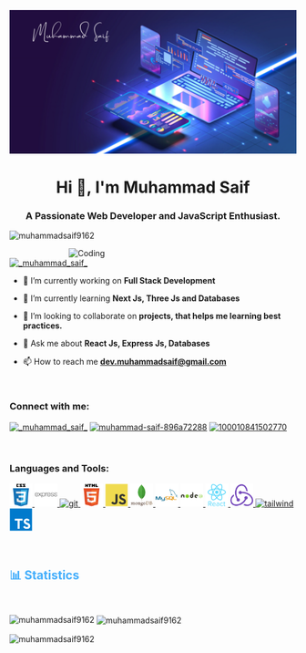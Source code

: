 ![logo](https://github.com/muhammadsaif9162/muhammadsaif9162/blob/main/Muhammad%20Saif%20(1).png)
<h1 align="center">Hi 👋, I'm Muhammad Saif</h1>
<h3 align="center">A Passionate Web Developer and JavaScript Enthusiast.</h3>

<p align="left"> <img src="https://komarev.com/ghpvc/?username=muhammadsaif9162&label=Profile%20views&color=0e75b6&style=flat" alt="muhammadsaif9162" /> </p>

<img align="right" alt="Coding" width="400" src="https://camo.githubusercontent.com/c1dcb74cc1c1835b1d716f5051499a2814c683c806b15f04b0eba492863703e9/68747470733a2f2f63646e2e6472696262626c652e636f6d2f75736572732f3733303730332f73637265656e73686f74732f363538313234332f6176656e746f2e676966">

<p align="left"> <a href="https://twitter.com/_muhammad_saif_" target="blank"><img src="https://img.shields.io/twitter/follow/_muhammad_saif_?logo=twitter&style=for-the-badge" alt="_muhammad_saif_" /></a> </p>

- 🔭 I’m currently working on **Full Stack Development**

- 🌱 I’m currently learning **Next Js, Three Js and Databases**

- 👯 I’m looking to collaborate on **projects, that helps me learning best practices.**

- 💬 Ask me about **React Js, Express Js, Databases**

- 📫 How to reach me **dev.muhammadsaif@gmail.com**
<br/>
<h3 align="left">Connect with me:</h3>
<p align="left">
<a href="https://twitter.com/_muhammad_saif_" target="blank"><img align="center" src="https://raw.githubusercontent.com/rahuldkjain/github-profile-readme-generator/master/src/images/icons/Social/twitter.svg" alt="_muhammad_saif_" height="30" width="40" /></a>
<a href="https://linkedin.com/in/muhammad-saif-896a72288" target="blank"><img align="center" src="https://raw.githubusercontent.com/rahuldkjain/github-profile-readme-generator/master/src/images/icons/Social/linked-in-alt.svg" alt="muhammad-saif-896a72288" height="30" width="40" /></a>
<a href="https://fb.com/100010841502770" target="blank"><img align="center" src="https://raw.githubusercontent.com/rahuldkjain/github-profile-readme-generator/master/src/images/icons/Social/facebook.svg" alt="100010841502770" height="30" width="40" /></a>
</p>
<br/>
<h3 align="left">Languages and Tools:</h3>
<p align="left"> <a href="https://www.w3schools.com/css/" target="_blank" rel="noreferrer"> <img src="https://raw.githubusercontent.com/devicons/devicon/master/icons/css3/css3-original-wordmark.svg" alt="css3" width="40" height="40"/> </a> <a href="https://expressjs.com" target="_blank" rel="noreferrer"> <img src="https://raw.githubusercontent.com/devicons/devicon/master/icons/express/express-original-wordmark.svg" alt="express" width="40" height="40"/> </a> <a href="https://git-scm.com/" target="_blank" rel="noreferrer"> <img src="https://www.vectorlogo.zone/logos/git-scm/git-scm-icon.svg" alt="git" width="40" height="40"/> </a> <a href="https://www.w3.org/html/" target="_blank" rel="noreferrer"> <img src="https://raw.githubusercontent.com/devicons/devicon/master/icons/html5/html5-original-wordmark.svg" alt="html5" width="40" height="40"/> </a> <a href="https://developer.mozilla.org/en-US/docs/Web/JavaScript" target="_blank" rel="noreferrer"> <img src="https://raw.githubusercontent.com/devicons/devicon/master/icons/javascript/javascript-original.svg" alt="javascript" width="40" height="40"/> </a> <a href="https://www.mongodb.com/" target="_blank" rel="noreferrer"> <img src="https://raw.githubusercontent.com/devicons/devicon/master/icons/mongodb/mongodb-original-wordmark.svg" alt="mongodb" width="40" height="40"/> </a> <a href="https://www.mysql.com/" target="_blank" rel="noreferrer"> <img src="https://raw.githubusercontent.com/devicons/devicon/master/icons/mysql/mysql-original-wordmark.svg" alt="mysql" width="40" height="40"/> </a> <a href="https://nodejs.org" target="_blank" rel="noreferrer"> <img src="https://raw.githubusercontent.com/devicons/devicon/master/icons/nodejs/nodejs-original-wordmark.svg" alt="nodejs" width="40" height="40"/> </a> <a href="https://reactjs.org/" target="_blank" rel="noreferrer"> <img src="https://raw.githubusercontent.com/devicons/devicon/master/icons/react/react-original-wordmark.svg" alt="react" width="40" height="40"/> </a> <a href="https://redux.js.org" target="_blank" rel="noreferrer"> <img src="https://raw.githubusercontent.com/devicons/devicon/master/icons/redux/redux-original.svg" alt="redux" width="40" height="40"/> </a> <a href="https://tailwindcss.com/" target="_blank" rel="noreferrer"> <img src="https://www.vectorlogo.zone/logos/tailwindcss/tailwindcss-icon.svg" alt="tailwind" width="40" height="40"/> </a> <a href="https://www.typescriptlang.org/" target="_blank" rel="noreferrer"> <img src="https://raw.githubusercontent.com/devicons/devicon/master/icons/typescript/typescript-original.svg" alt="typescript" width="40" height="40"/> </a> </p>
<br/>
<h2 style="color: #44AEFB">📊 Statistics</h2>
<br/>
<p><img align="left" src="https://github-readme-stats.vercel.app/api/top-langs?username=muhammadsaif9162&show_icons=true&locale=en&layout=compact" alt="muhammadsaif9162" /></p>

<p>&nbsp;<img align="center" src="https://github-readme-stats.vercel.app/api?username=muhammadsaif9162&show_icons=true&locale=en" alt="muhammadsaif9162" /></p>

<p><img align="center" src="https://github-readme-streak-stats.herokuapp.com/?user=muhammadsaif9162&" alt="muhammadsaif9162" /></p>
